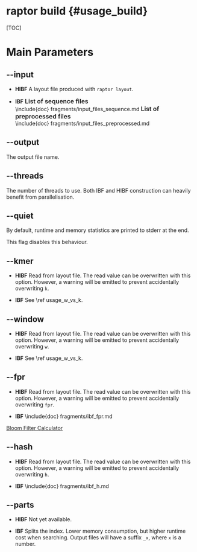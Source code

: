 # raptor build {#usage_build}

<!--
SPDX-FileCopyrightText: 2006-2024 Knut Reinert & Freie Universität Berlin
SPDX-FileCopyrightText: 2016-2024 Knut Reinert & MPI für molekulare Genetik
SPDX-License-Identifier: CC-BY-4.0
-->

[TOC]

# Main Parameters

## -​-input

<div class="tabbed">

- <b class="tab-title">HIBF</b>
  A layout file produced with `raptor layout`.

- <b class="tab-title">IBF</b>
  <span style="font-weight: 600; font-size: 1.17em;">List of sequence files</span><br>
  \include{doc} fragments/input_files_sequence.md
  <span style="font-weight: 600; font-size: 1.17em;">List of preprocessed files</span><br>
  \include{doc} fragments/input_files_preprocessed.md

</div>

## -​-output
The output file name.

## -​-threads
The number of threads to use. Both IBF and HIBF construction can heavily benefit from parallelisation.

## -​-quiet
By default, runtime and memory statistics are printed to stderr at the end.

This flag disables this behaviour.

## -​-kmer

<div class="tabbed">

- <b class="tab-title">HIBF</b>
  Read from layout file. The read value can be overwritten with this option. However, a warning will be emitted to prevent
  accidentally overwriting `k`.

- <b class="tab-title">IBF</b>
  See \ref usage_w_vs_k.

</div>

## -​-window

<div class="tabbed">

- <b class="tab-title">HIBF</b>
  Read from layout file. The read value can be overwritten with this option. However, a warning will be emitted to prevent
  accidentally overwriting `w`.

- <b class="tab-title">IBF</b>
  See \ref usage_w_vs_k.

</div>

## -​-fpr

<div class="tabbed">

- <b class="tab-title">HIBF</b>
  Read from layout file. The read value can be overwritten with this option. However, a warning will be emitted to prevent
  accidentally overwriting `fpr`.

- <b class="tab-title">IBF</b>
  \include{doc} fragments/ibf_fpr.md

</div>

[Bloom Filter Calculator](https://hur.st/bloomfilter/)

## -​-hash
<div class="tabbed">

- <b class="tab-title">HIBF</b>
  Read from layout file. The read value can be overwritten with this option. However, a warning will be emitted to prevent
  accidentally overwriting `h`.

- <b class="tab-title">IBF</b>
  \include{doc} fragments/ibf_h.md

</div>

## -​-parts

<div class="tabbed">

- <b class="tab-title">HIBF</b>
  Not yet available.

- <b class="tab-title">IBF</b>
  Splits the index. Lower memory consumption, but higher runtime cost when searching.
  Output files will have a suffix `_x`, where `x` is a number.

</div>

